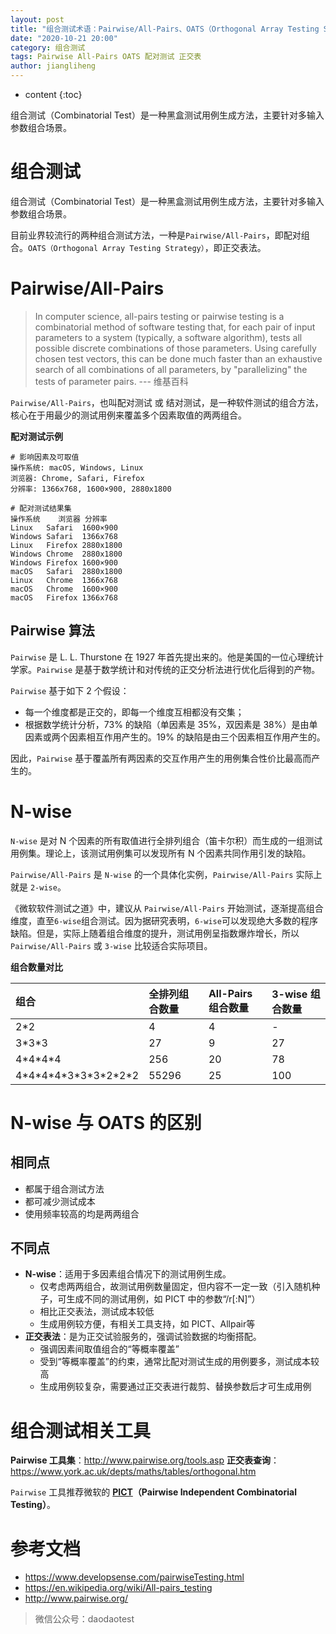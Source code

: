 ```yaml
---
layout: post
title: "组合测试术语：Pairwise/All-Pairs、OATS（Orthogonal Array Testing Strategy）"
date: "2020-10-21 20:00"
category: 组合测试
tags: Pairwise All-Pairs OATS 配对测试 正交表
author: jiangliheng
---
```

* content
{:toc}

组合测试（Combinatorial Test）是一种黑盒测试用例生成方法，主要针对多输入参数组合场景。



# 组合测试

组合测试（Combinatorial Test）是一种黑盒测试用例生成方法，主要针对多输入参数组合场景。

目前业界较流行的两种组合测试方法，一种是```Pairwise/All-Pairs```，即配对组合。```OATS（Orthogonal Array Testing Strategy）```，即正交表法。

#  Pairwise/All-Pairs

> In computer science, all-pairs testing or pairwise testing is a combinatorial method of software testing that, for each pair of input parameters to a system (typically, a software algorithm), tests all possible discrete combinations of those parameters. Using carefully chosen test vectors, this can be done much faster than an exhaustive search of all combinations of all parameters, by "parallelizing" the tests of parameter pairs.   --- 维基百科

```Pairwise/All-Pairs```，也叫配对测试 或 结对测试，是一种软件测试的组合方法，核心在于用最少的测试用例来覆盖多个因素取值的两两组合。

**配对测试示例**

```
# 影响因素及可取值
操作系统: macOS, Windows, Linux
浏览器: Chrome, Safari, Firefox
分辨率: 1366x768, 1600×900, 2880x1800

# 配对测试结果集
操作系统	浏览器	分辨率
Linux	Safari	1600×900
Windows	Safari	1366x768
Linux	Firefox	2880x1800
Windows	Chrome	2880x1800
Windows	Firefox	1600×900
macOS	Safari	2880x1800
Linux	Chrome	1366x768
macOS	Chrome	1600×900
macOS	Firefox	1366x768
```

## Pairwise 算法

```Pairwise``` 是 L. L. Thurstone 在 1927 年首先提出来的。他是美国的一位心理统计学家。```Pairwise``` 是基于数学统计和对传统的正交分析法进行优化后得到的产物。

```Pairwise``` 基于如下 2 个假设：
- 每一个维度都是正交的，即每一个维度互相都没有交集；
- 根据数学统计分析，73% 的缺陷（单因素是 35%，双因素是 38%）是由单因素或两个因素相互作用产生的。19% 的缺陷是由三个因素相互作用产生的。

因此，```Pairwise``` 基于覆盖所有两因素的交互作用产生的用例集合性价比最高而产生的。

# N-wise

```N-wise``` 是对 N 个因素的所有取值进行全排列组合（笛卡尔积）而生成的一组测试用例集。理论上，该测试用例集可以发现所有 N 个因素共同作用引发的缺陷。

```Pairwise/All-Pairs``` 是 ```N-wise``` 的一个具体化实例，```Pairwise/All-Pairs``` 实际上就是 ```2-wise```。

《微软软件测试之道》中，建议从 ```Pairwise/All-Pairs``` 开始测试，逐渐提高组合维度，直至```6-wise```组合测试。因为据研究表明，```6-wise```可以发现绝大多数的程序缺陷。但是，实际上随着组合维度的提升，测试用例呈指数爆炸增长，所以 ```Pairwise/All-Pairs``` 或 ```3-wise``` 比较适合实际项目。

**组合数量对比**

组合|全排列组合数量|All-Pairs 组合数量|3-wise 组合数量
:----|:----|:----|:----
2*2|4|4|-
3\*3\*3|27|9|27
4\*4\*4\*4|256|20|78
4\*4\*4\*4\*3\*3\*3\*2\*2\*2|55296|25|100

# N-wise 与 OATS 的区别

## 相同点
- 都属于组合测试方法
- 都可减少测试成本
- 使用频率较高的均是两两组合

## 不同点
- **N-wise**：适用于多因素组合情况下的测试用例生成。
    - 仅考虑两两组合，故测试用例数量固定，但内容不一定一致（引入随机种子，可生成不同的测试用例，如 PICT 中的参数“/r[:N]”）
    - 相比正交表法，测试成本较低
    - 生成用例较方便，有相关工具支持，如 PICT、Allpair等
- **正交表法**：是为正交试验服务的，强调试验数据的均衡搭配。
    - 强调因素间取值组合的“等概率覆盖”
    - 受到“等概率覆盖”的约束，通常比配对测试生成的用例要多，测试成本较高
    - 生成用例较复杂，需要通过正交表进行裁剪、替换参数后才可生成用例

# 组合测试相关工具

**Pairwise 工具集**：http://www.pairwise.org/tools.asp
**正交表查询**：https://www.york.ac.uk/depts/maths/tables/orthogonal.htm

```Pairwise``` 工具推荐微软的 **[PICT](https://github.com/Microsoft/pict)（Pairwise Independent Combinatorial Testing）**。

# 参考文档
- https://www.developsense.com/pairwiseTesting.html
- https://en.wikipedia.org/wiki/All-pairs_testing
- http://www.pairwise.org/

> 微信公众号：daodaotest
